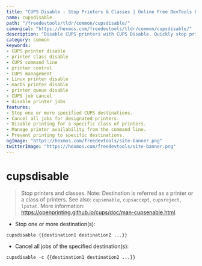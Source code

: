 ```yaml
---
title: "CUPS Disable - Stop Printers & Classes | Online Free DevTools by Hexmos"
name: cupsdisable
path: "/freedevtools/tldr/common/cupsdisable/"
canonical: "https://hexmos.com/freedevtools/tldr/common/cupsdisable/"
description: "Disable CUPS printers with CUPS Disable. Quickly stop printers and classes via the command line. Free online tool, no registration required."
category: common
keywords:
- CUPS printer disable
- printer class disable
- CUPS command line
- printer control
- CUPS management
- Linux printer disable
- macOS printer disable
- printer queue disable
- CUPS job cancel
- disable printer jobs
features:
- Stop one or more specified CUPS destinations.
- Cancel all jobs for designated printers.
- Disable printing for a specific class of printers.
- Manage printer availability from the command line.
- Prevent printing to specific destinations.
ogImage: "https://hexmos.com/freedevtools/site-banner.png"
twitterImage: "https://hexmos.com/freedevtools/site-banner.png"
---
```


# cupsdisable

> Stop printers and classes.
> Note: Destination is referred as a printer or a class of printers.
> See also: `cupsenable`, `cupsaccept`, `cupsreject`, `lpstat`.
> More information: <https://openprinting.github.io/cups/doc/man-cupsenable.html>.

- Stop one or more destination(s):

`cupsdisable {{destination1 destination2 ...}}`

- Cancel all jobs of the specified destination(s):

`cupsdisable -c {{destination1 destination2 ...}}`
